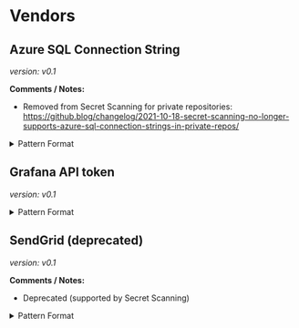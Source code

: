 <!-- WARNING: This README is generated automatically
-->
# Vendors

## Azure SQL Connection String



*version: v0.1*

**Comments / Notes:**

- Removed from Secret Scanning for private repositories: https://github.blog/changelog/2021-10-18-secret-scanning-no-longer-supports-azure-sql-connection-strings-in-private-repos/


<details>
<summary>Pattern Format</summary>
<p>

```regex
(?i)[a-z][a-z0-9-]+\.database(?:\.secure)?\.(?:(?:windows|usgovcloudapi)\.net|chinacloudapi\.cn|cloudapi\.de)
```

</p>
</details>



## Grafana API token



*version: v0.1*



<details>
<summary>Pattern Format</summary>
<p>

```regex
eyJrIjoi(?i)[a-z0-9-_=]{42}
```

</p>
</details>



## SendGrid (deprecated)



*version: v0.1*

**Comments / Notes:**

- Deprecated (supported by Secret Scanning)


<details>
<summary>Pattern Format</summary>
<p>

```regex
SG\.[a-zA-Z0-9-]*\.[a-zA-Z0-9-]*
```

</p>
</details>

